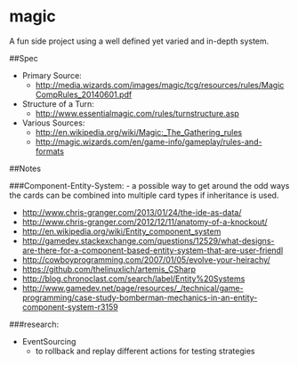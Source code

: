 # magic

A fun side project using a well defined yet varied and in-depth system.


##Spec
* Primary Source:
  * http://media.wizards.com/images/magic/tcg/resources/rules/MagicCompRules_20140601.pdf
* Structure of a Turn:
  * http://www.essentialmagic.com/rules/turnstructure.asp
* Various Sources:
  * http://en.wikipedia.org/wiki/Magic:_The_Gathering_rules
  * http://magic.wizards.com/en/game-info/gameplay/rules-and-formats

##Notes

###Component-Entity-System: - a possible way to get around the odd ways the cards can be combined into multiple card types if inheritance is used.
* http://www.chris-granger.com/2013/01/24/the-ide-as-data/
* http://www.chris-granger.com/2012/12/11/anatomy-of-a-knockout/
* http://en.wikipedia.org/wiki/Entity_component_system
* http://gamedev.stackexchange.com/questions/12529/what-designs-are-there-for-a-component-based-entity-system-that-are-user-friendl
* http://cowboyprogramming.com/2007/01/05/evolve-your-heirachy/
* https://github.com/thelinuxlich/artemis_CSharp
* http://blog.chronoclast.com/search/label/Entity%20Systems
* http://www.gamedev.net/page/resources/_/technical/game-programming/case-study-bomberman-mechanics-in-an-entity-component-system-r3159



###research:
* EventSourcing
  * to rollback and replay different actions for testing strategies
